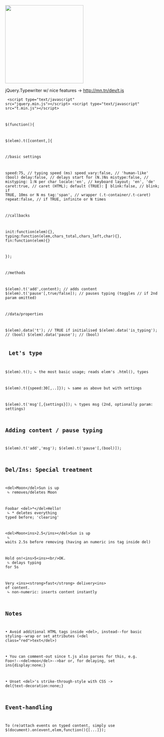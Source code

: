 
<img height="250" width="250" src="http://mn.tn/dev/t.js/t.js.1.png"/>

jQuery.Typewriter w/ nice features
&rarr; <a href="http://mn.tn/dev/t.js">http://mn.tn/dev/t.js</a><br/>

<code><pre>
&lt;script type="text/javascript" src="jquery.min.js"&gt;&lt;/script&gt;
&lt;script type="text/javascript" src="t.min.js"&gt;&lt;/script&gt;

$(function(){

 $(elem).t([content,]{
 
 //basic settings
 
 speed:75,          // typing speed (ms)
 speed_vary:false,  // 'human-like' (bool)
 delay:false,       // delays start for (N.)Ns
 mistype:false,     // mistyping: 1:N per char
 locale:'en',       // keyboard layout; 'en', 'de'
 caret:true,        // caret (HTML); default (TRUE): ▎
 blink:false,       // blink; if TRUE, 10ms or N ms
 tag:'span',        // wrapper (.t-container/.t-caret)
 repeat:false,      // if TRUE, infinite or N times
 
 //callbacks
 
 init:function(elem){}, 
 typing:function(elem,chars_total,chars_left,char){},
 fin:function(elem){}
 
});

//methods

$(elem).t('add',content);         // adds content
$(elem).t('pause'[,true/false]);  // pauses typing (toggles
								  // if 2nd param omitted)

//data/properties

$(elem).data('t');                // TRUE if initialised
$(elem).data('is_typing');        // (bool)
$(elem).data('pause');            // (bool)
</pre></code>


<code></pre>
Let's type
---

$(elem).t();
∟ the most basic usage; reads elem's .html(), types

$(elem).t({speed:30[,..]});
∟ same as above but with settings

$(elem).t('msg'[,{settings}]);
∟ types msg (2nd, optionally param: settings)

Adding content / pause typing
----

$(elem).t('add','msg');
$(elem).t('pause'[,(bool)]);


Del/Ins: Special treatment
-----

&lt;del&gt;Moon&lt;/del&gt;Sun is up<br/>
∟ removes/deletes Moon

Foobar &lt;del&gt;*&lt;/del&gt;Hello!<br/>
∟ * deletes everything typed before; 'clearing'

&lt;del&gt;Moon&lt;ins&gt;2.5&lt;/ins&gt;&lt;/del&gt;Sun is up<br/>
∟  waits 2.5s before removing (having an numeric
ins tag inside del)

Hold on!&lt;ins&gt;5&lt;ins&gt;&lt;br/&gt;OK.<br/>
∟ delays typing for 5s

Very &lt;ins&gt;&lt;strong&gt;fast&lt;/strong&gt; delivery&lt;ins&gt; of content.<br/>
∟ non-numeric: inserts content instantly

Notes
----

• Avoid additional HTML tags inside &lt;del&gt;, instead--for basic
styling--wrap or set attributes (&lt;del class="red"&gt;text&lt;/del&gt;)

• You can comment-out since t.js also parses for this, e.g.
Foo&lt;!--&lt;del&gt;moo&lt;/del&gt;--&gt;bar or, for delaying, set ins{display:none;}

• Unset &lt;del&gt;'s strike-through-style with CSS -> del{text-decoration:none;}



Event-handling
----

To (re)attach events on typed content, simply use
$(document).on(event,elem,function(){[...]});

</pre></code>
